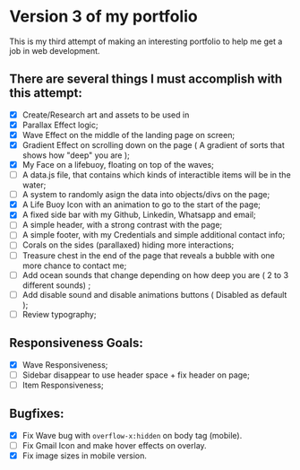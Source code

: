 # Version 3 of my portfolio
This is my third attempt of making an interesting portfolio to help me get a job in web development.
## There are several things I must accomplish with this attempt:
 - [x] Create/Research art and assets to be used in 
 - [x] Parallax Effect logic;
 - [x] Wave Effect on the middle of the landing page on screen;
 - [x] Gradient Effect on scrolling down on the page ( A gradient of sorts that shows how "deep" you are );
 - [x] My Face on a lifebuoy, floating on top of the waves;
 - [ ] A data.js file, that contains which kinds of interactible items will be in the water;
 - [ ] A system to randomly asign the data into objects/divs on the page;
 - [x] A Life Buoy Icon with an animation to go to the start of the page;
 - [x] A fixed side bar with my Github, Linkedin, Whatsapp and email;
 - [ ] A simple header, with a strong contrast with the page;
 - [ ] A simple footer, with my Credentials and simple additional contact info;
 - [ ] Corals on the sides (parallaxed) hiding more interactions;
 - [ ] Treasure chest in the end of the page that reveals a bubble with one more chance to contact me;
 - [ ] Add ocean sounds that change depending on how deep you are ( 2 to 3 different sounds) ;
 - [ ] Add disable sound and disable animations buttons ( Disabled as default );
 - [ ] Review typography;
## Responsiveness Goals:
 - [x] Wave Responsiveness;
 - [ ] Sidebar disappear to use header space + fix header on page;
 - [ ] Item Responsiveness;
## Bugfixes:
 - [x] Fix Wave bug with `overflow-x:hidden` on body tag (mobile).
 - [ ] Fix Gmail Icon and make hover effects on overlay.
 - [x] Fix image sizes in mobile version.